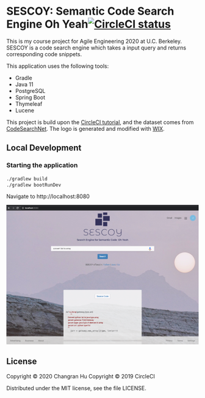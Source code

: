 # SESCOY: Semantic Code Search Engine Oh Yeah[![CircleCI status](https://circleci.com/gh/CircleCI-Public/circleci-demo-java-spring.svg "CircleCI status")](https://circleci.com/gh/CircleCI-Public/circleci-demo-java-spring)

This is my course project for Agile Engineering 2020 at U.C. Berkeley. SESCOY is a code search engine which takes a input query and returns corresponding code snippets.

This application uses the following tools:

* Gradle
* Java 11
* PostgreSQL
* Spring Boot
* Thymeleaf
* Lucene

This project is build upon the [CircleCI tutorial](https://github.com/CircleCI-Public/circleci-demo-java-spring), and the dataset comes from [CodeSearchNet](https://github.com/github/CodeSearchNet). The logo is generated and modified with [WIX](https://www.wix.com/).

## Local Development

### Starting the application
```
./gradlew build
./gradlew bootRunDev
```
Navigate to http://localhost:8080

![Screenshot of index page](assets/SYSCOY_demo.png)


## License
Copyright © 2020 Changran Hu
Copyright © 2019 CircleCI

Distributed under the MIT license, see the file LICENSE.
